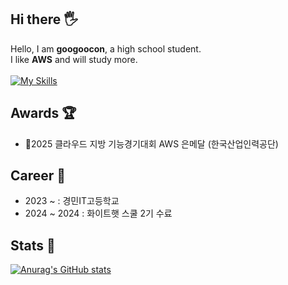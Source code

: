 ## Hi there 🖐️
Hello, I am <strong>googoocon</strong>, a high school student.</br>
I like <strong>AWS</strong> and will study more.<br><br>
[![My Skills](https://skillicons.dev/icons?i=aws,kubernetes,docker)](https://skillicons.dev)
## Awards 🏆
- 🥈2025 클라우드 지방 기능경기대회 AWS 은메달 (한국산업인력공단)
## Career 💼
- 2023 ~ : 경민IT고등학교
- 2024 ~ 2024 : 화이트햇 스쿨 2기 수료
## Stats 🏅
[![Anurag's GitHub stats](https://github-readme-stats.vercel.app/api?username=googoocon&theme=chartreuse-dark&showicons=true)](https://github.com/anuraghazra/github-readme-stats)
